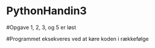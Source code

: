 # PythonHandin3

#Opgave 1, 2, 3, og 5 er løst

#Programmet eksekveres ved at køre koden i rækkefølge
